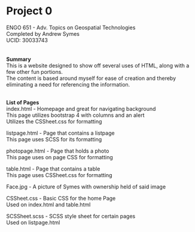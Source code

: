 # Project 0

ENGO 651 - Adv. Topics on Geospatial Technologies<br>
Completed by Andrew Symes<br>
UCID: 30033743<br>
<br>
<br>
<b>Summary</b>
<br>
This is a website designed to show off several uses of HTML, along with a few other fun portions.
<br>
The content is based around myself for ease of creation and thereby eliminating a need for referencing the information.
<br>
<br>

<b>List of Pages</b> <br>
index.html - Homepage and great for navigating background <br>
            This page utilizes bootstrap 4 with columns and an alert <br>
            Utilizes the CSSheet.css for formatting <br>

listpage.html - Page that contains a listpage <br>
                This page uses SCSS for its formatting

photopage.html - Page that holds a photo<br>
                This page uses on page CSS for formatting <br>

table.html - Page that contains a table<br>
            This page uses CSSheet.css for formatting <br>

Face.jpg - A picture of Symes with ownership held of said image<br>

CSSheet.css - Basic CSS for the home Page<br>
            Used on index.html and table.html <br>

SCSSheet.scss - SCSS style sheet for certain pages<br>
            Used on listpage.html
